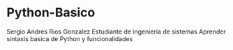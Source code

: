 # Python-Basico
Sergio Andres Rios Gonzalez
Estudiante de ingenieria de sistemas 
Aprender sintaxis basica de Python y funcionalidades

